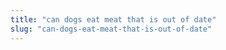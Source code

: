 ```yaml
---
title: "can dogs eat meat that is out of date"
slug: "can-dogs-eat-meat-that-is-out-of-date"
---
```


